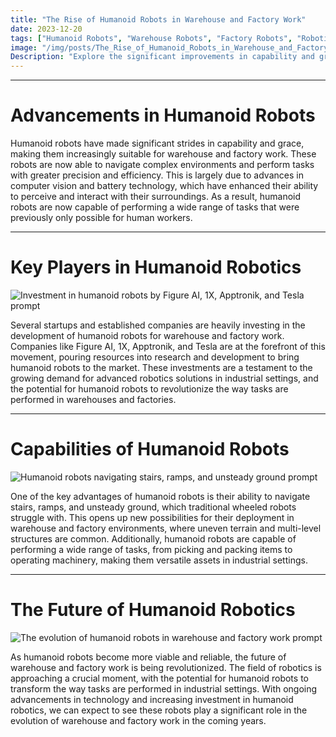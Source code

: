 ```yaml
---
title: "The Rise of Humanoid Robots in Warehouse and Factory Work"
date: 2023-12-20
tags: ["Humanoid Robots", "Warehouse Robots", "Factory Robots", "Robotics Technology"]
image: "/img/posts/The_Rise_of_Humanoid_Robots_in_Warehouse_and_Factory_Work/0.png"
Description: "Explore the significant improvements in capability and grace of humanoid robots, and how they are poised to transform the warehouse and factory work landscape. Learn about the latest advancements in computer vision and battery technology that are driving this transformation, and the key players investing in humanoid robots."
---
```



---
# Advancements in Humanoid Robots

Humanoid robots have made significant strides in capability and grace, making them increasingly suitable for warehouse and factory work. These robots are now able to navigate complex environments and perform tasks with greater precision and efficiency. This is largely due to advances in computer vision and battery technology, which have enhanced their ability to perceive and interact with their surroundings. As a result, humanoid robots are now capable of performing a wide range of tasks that were previously only possible for human workers.



---
# Key Players in Humanoid Robotics

![Investment in humanoid robots by Figure AI, 1X, Apptronik, and Tesla prompt](/img/posts/The_Rise_of_Humanoid_Robots_in_Warehouse_and_Factory_Work/2.png "Investment in humanoid robots by Figure AI, 1X, Apptronik, and Tesla")

Several startups and established companies are heavily investing in the development of humanoid robots for warehouse and factory work. Companies like Figure AI, 1X, Apptronik, and Tesla are at the forefront of this movement, pouring resources into research and development to bring humanoid robots to the market. These investments are a testament to the growing demand for advanced robotics solutions in industrial settings, and the potential for humanoid robots to revolutionize the way tasks are performed in warehouses and factories.



---
# Capabilities of Humanoid Robots

![Humanoid robots navigating stairs, ramps, and unsteady ground prompt](/img/posts/The_Rise_of_Humanoid_Robots_in_Warehouse_and_Factory_Work/3.png "Humanoid robots navigating stairs, ramps, and unsteady ground")

One of the key advantages of humanoid robots is their ability to navigate stairs, ramps, and unsteady ground, which traditional wheeled robots struggle with. This opens up new possibilities for their deployment in warehouse and factory environments, where uneven terrain and multi-level structures are common. Additionally, humanoid robots are capable of performing a wide range of tasks, from picking and packing items to operating machinery, making them versatile assets in industrial settings.



---
# The Future of Humanoid Robotics

![The evolution of humanoid robots in warehouse and factory work prompt](/img/posts/The_Rise_of_Humanoid_Robots_in_Warehouse_and_Factory_Work/4.png "The evolution of humanoid robots in warehouse and factory work")

As humanoid robots become more viable and reliable, the future of warehouse and factory work is being revolutionized. The field of robotics is approaching a crucial moment, with the potential for humanoid robots to transform the way tasks are performed in industrial settings. With ongoing advancements in technology and increasing investment in humanoid robotics, we can expect to see these robots play a significant role in the evolution of warehouse and factory work in the coming years.


